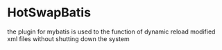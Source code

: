 HotSwapBatis
============
the plugin for mybatis is used to the function of dynamic reload modified xml files without shutting down the system
